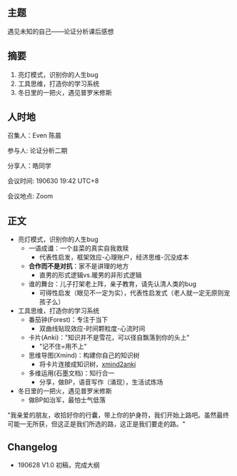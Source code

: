 ## 主题
遇见未知的自己——论证分析课后感想


## 摘要
1. 亮灯模式，识别你的人生bug
2. 工具思维，打造你的学习系统
3. 冬日里的一把火，遇见普罗米修斯



## 人时地

召集人：Even 陈晨

参与人:  论证分析二期

分享人：皓同学

会议时间: 190630 19:42 UTC+8

会议地点: Zoom

## 正文

- 亮灯模式，识别你的人生bug
  - 一语成谶：一个韭菜的真实自我救赎
    - 代表性启发，框架效应-心理账户，经济思维-沉没成本
  - **合作而不是对抗**：家不是讲理的地方
    - 直男的形式逻辑vs.暖男的非形式逻辑
  - 谁的舞台：儿子打架老上阵，亲子教育，请先认清人类的bug
    - 可得性启发（眼见不一定为实），代表性启发式（老人就一定无原则宠孩子么）
- 工具思维，打造你的学习系统
  - 番茄钟(Forest)：专注于当下
    - 双曲线贴现效应-时间颗粒度-心流时间
  - 卡片(Anki)："知识并不是雪花，可以径自飘落到你的头上"
    - "记不住=用不上"
  - 思维导图(Xmind)：构建你自己的知识树
    - 将卡片连接成知识树，[xmind2anki](https://github.com/kiaorahao/AA002_Template/blob/master/xmind2anki.md)
  - 多维运用(石墨文档)：知行合一
    - 分享，做BP，语音写作（涌现），生活试炼场
- 冬日里的一把火，遇见普罗米修斯
  - 做BP如治军，最怕士气低落



"我亲爱的朋友，收拾好你的行囊，带上你的护身符，我们开始上路吧。虽然最终可能一无所获，但这正是我们所选的路，这正是我们要走的路。"



## Changelog

- 190628 V1.0 初稿，完成大纲